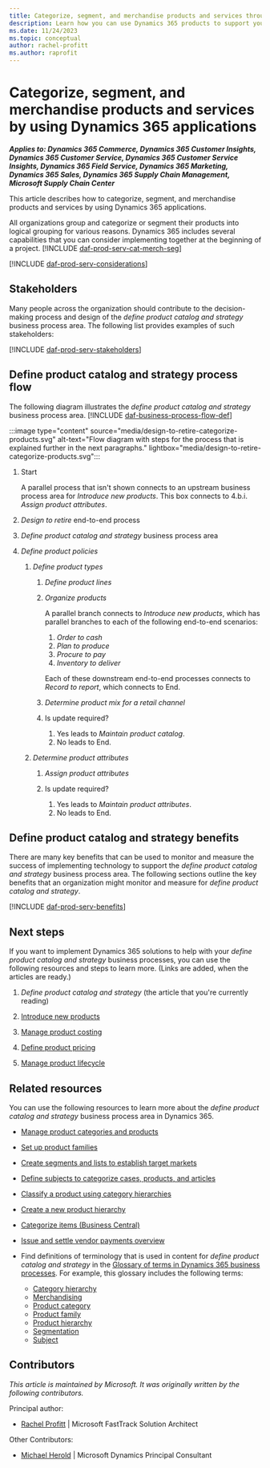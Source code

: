 ```yaml
---
title: Categorize, segment, and merchandise products and services through Dynamics 365
description: Learn how you can use Dynamics 365 products to support your organization's business processes for capturing a strategy for the products that you want to sell.
ms.date: 11/24/2023
ms.topic: conceptual
author: rachel-profitt
ms.author: raprofit
---
```


# Categorize, segment, and merchandise products and services by using Dynamics 365 applications

***Applies to: Dynamics 365 Commerce, Dynamics 365 Customer Insights, Dynamics 365 Customer Service, Dynamics 365 Customer Service Insights, Dynamics 365 Field Service, Dynamics 365 Marketing, Dynamics 365 Sales, Dynamics 365 Supply Chain Management, Microsoft Supply Chain Center***

This article describes how to categorize, segment, and merchandise products and services by using Dynamics 365 applications.

All organizations group and categorize or segment their products into logical grouping for various reasons. Dynamics 365 includes several capabilities that you can consider implementing together at the beginning of a project. [!INCLUDE [daf-prod-serv-cat-merch-seg](../includes/daf-prod-serv-cat-merch-seg.md)]

[!INCLUDE [daf-prod-serv-considerations](../includes/daf-prod-serv-considerations.md)]

## Stakeholders

Many people across the organization should contribute to the decision-making process and design of the *define product catalog and strategy* business process area. The following list provides examples of such stakeholders:

[!INCLUDE [daf-prod-serv-stakeholders](../includes/daf-prod-serv-stakeholders.md)]

## Define product catalog and strategy process flow

The following diagram illustrates the *define product catalog and strategy* business process area. [!INCLUDE [daf-business-process-flow-def](~/../shared-content/shared/guidance-includes/daf-business-process-flow-def.md)]

:::image type="content" source="media/design-to-retire-categorize-products.svg" alt-text="Flow diagram with steps for the process that is explained further in the next paragraphs." lightbox="media/design-to-retire-categorize-products.svg":::

1. Start

    A parallel process that isn't shown connects to an upstream business process area for *Introduce new products*. This box connects to 4.b.i. *Assign product attributes*.

1. *Design to retire* end-to-end process
1. *Define product catalog and strategy* business process area
1. *Define product policies*

    1. *Define product types*

        1. *Define product lines*
        1. *Organize products*

            A parallel branch connects to *Introduce new products*, which has parallel branches to each of the following end-to-end scenarios:

            1. *Order to cash*
            1. *Plan to produce*
            1. *Procure to pay*
            1. *Inventory to deliver*

            Each of these downstream end-to-end processes connects to *Record to report*, which connects to End.

        1. *Determine product mix for a retail channel*
        1. Is update required?

            1. Yes leads to *Maintain product catalog*.
            1. No leads to End.

    1. *Determine product attributes*

        1. *Assign product attributes*
        1. Is update required?

            1. Yes leads to *Maintain product attributes*.
            1. No leads to End.

## Define product catalog and strategy benefits

There are many key benefits that can be used to monitor and measure the success of implementing technology to support the *define product catalog and strategy* business process area. The following sections outline the key benefits that an organization might monitor and measure for *define product catalog and strategy*.

[!INCLUDE [daf-prod-serv-benefits](../includes/daf-prod-serv-benefits.md)]

## Next steps

If you want to implement Dynamics 365 solutions to help with your *define product catalog and strategy* business processes, you can use the following resources and steps to learn more. (Links are added, when the articles are ready.)

1. *Define product catalog and strategy* (the article that you're currently reading)

2. [Introduce new products](design-to-retire-introduce-new-products-overview.md)  

3. [Manage product costing](design-to-retire-define-product-costing-overview.md)

4. [Define product pricing](design-to-retire-manage-product-pricing-overview.md)  

5. [Manage product lifecycle](design-to-retire-manage-product-lifecycle-overview.md)  

## Related resources

You can use the following resources to learn more about the *define product catalog and strategy* business process area in Dynamics 365.

- [Manage product categories and products](/dynamics365/commerce/category-management-product-creation)
- [Set up product families](/dynamics365/sales/create-product-family)
- [Create segments and lists to establish target markets](/dynamics365/marketing/segmentation-lists-subscriptions)
- [Define subjects to categorize cases, products, and articles](/power-platform/admin/define-subjects-categorize-cases-products-articles)
- [Classify a product using category hierarchies](/dynamics365/supply-chain/pim/tasks/classify-product-category-hierarchies)
- [Create a new product hierarchy](/dynamics365/commerce/create-product-hierarchy)
- [Categorize items (Business Central)](/dynamics365/business-central/inventory-how-categorize-items)
- [Issue and settle vendor payments overview](procure-to-pay-issue-and-settle-vendor-payments-overview.md)
- Find definitions of terminology that is used in content for *define product catalog and strategy* in the [Glossary of terms in Dynamics 365 business processes](glossary.md). For example, this glossary includes the following terms:

    - [Category hierarchy](glossary.md#category-hierarchy)
    - [Merchandising](glossary.md#merchandising)
    - [Product category](glossary.md#product-category)
    - [Product family](glossary.md#product-family)
    - [Product hierarchy](glossary.md#product-hierarchy)
    - [Segmentation](glossary.md#segmentation)
    - [Subject](glossary.md#subject)

<!-- ## Tags

*Industries:* Agriculture (01-09), Mining (10-14), Construction (15-17), Manufacturing (20-39), Transportation and Public Utilities (40-49), Wholesale Trade (50-51), Retail Trade (52-59), Finance, Insurance, Real Estate (60-67), Services (70-89), Public Administration (91-99)

*Stakeholders:* Customer services, Engineering, Finance, Marketing, Merchandising, Operations, Production, Purchasing, Retail store operations, Sales, Service operations, Warehouse

*Products:* Dynamics 365 Commerce, Dynamics 365 Customer Insights, Dynamics 365 Customer Service, Dynamics 365 Customer Service Insights, Dynamics 365 Field Service, Dynamics 365 Marketing, Dynamics 365 Sales, Dynamics 365 Supply Chain Management, Microsoft Supply Chain Center -->

## Contributors

*This article is maintained by Microsoft. It was originally written by the following contributors.*

Principal author:

- [Rachel Profitt](https://linkedin.com/in/rachelprofitt) \| Microsoft FastTrack Solution Architect

Other Contributors:

- [Michael Herold](https://linkedin.com/in/maherold) \| Microsoft Dynamics Principal Consultant
